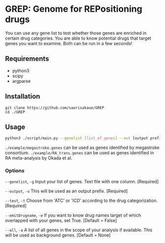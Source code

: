 # GREP: Genome for REPositioning drugs
You can use any gene list to test whether those genes are enriched in certain drug categories.
You are able to know potential drugs that target genes you want to examine.
Both can be run in a few seconds!

## Requirements
- python3
- scipy
- argparse

## Installation
```{bash}
git clone https://github.com/saorisakaue/GREP
cd ./GREP
```

## Usage
```bash
python3 ./script/main.py --genelist [list_of_genes] --out [output prefix]  --test [ATC or ICD]
```

`./example/megastroke.genes` can be used as genes identified by megastroke consortium.
`./example/RA_trans.genes` can be used as genes identified in RA meta-analysis by Okada et al.

### Options
`--genelist`, `-g`  Input your list of genes. Text file with one column. [Required]

`--output`, `-o`  This will be used as an output prefix. [Required]

`--test`, `-t`  Choose from 'ATC' or 'ICD' according to the drug categorization. [Required]

`--emitDrugname`, `-e`  If you want to know drug names target of which overlapped with your genes, set True. [Default = False]

`--all`, `-a` A list of all genes in the scope of your analysis if available. This will be used as background genes. [Default = None]
